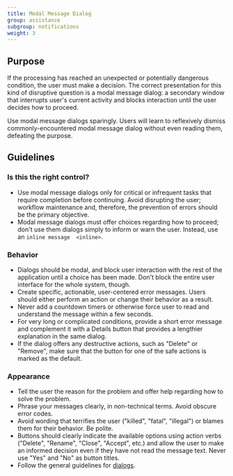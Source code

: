 ```yaml
---
title: Modal Message Dialog
group: assistance
subgroup: notifications
weight: 3
---
```


Purpose
-------

If the processing has reached an unexpected or potentially dangerous
condition, the user must make a decision. The correct presentation for
this kind of disruptive question is a modal message dialog: a secondary
window that interrupts user's current activity and blocks interaction
until the user decides how to proceed.

Use modal message dialogs sparingly. Users will learn to reflexively
dismiss commonly-encountered modal message dialog without even reading
them, defeating the purpose.

Guidelines
----------

### Is this the right control?

-   Use modal message dialogs only for critical or infrequent tasks that
    require completion before continuing. Avoid disrupting the user;
    workflow maintenance and, therefore, the prevention of errors should
    be the primary objective.
-   Modal message dialogs must offer choices regarding how to proceed;
    don't use them dialogs simply to inform or warn the user. Instead,
    use an `inline message  <inline>`.

### Behavior

-   Dialogs should be modal, and block user interaction with the rest of
    the application until a choice has been made. Don't block the
    entire user interface for the whole system, though.
-   Create specific, actionable, user-centered error messages. Users
    should either perform an action or change their behavior as a
    result.
-   Never add a countdown timers or otherwise force user to read and
    understand the message within a few seconds.
-   For very long or complicated conditions, provide a short error
    message and complement it with a Details button that provides a
    lengthier explanation in the same dialog.
-   If the dialog offers any destructive actions, such as "Delete" or
    "Remove", make sure that the button for one of the safe actions is
    marked as the default.

### Appearance

-   Tell the user the reason for the problem and offer help regarding
    how to solve the problem.
-   Phrase your messages clearly, in non-technical terms. Avoid obscure
    error codes.
-   Avoid wording that terrifies the user ("killed", "fatal",
    "illegal") or blames them for their behavior. Be polite.
-   Buttons should clearly indicate the available options using action
    verbs ("Delete", "Rename", "Close", "Accept", etc.) and
    allow the user to make an informed decision even if they have not
    read the message text. Never use "Yes" and "No" as button
    titles.
-   Follow the general guidelines for
    [dialogs](../../navigation/dialog).
